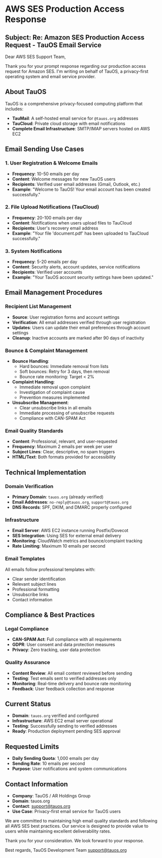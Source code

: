 # AWS SES Production Access Response

## Subject: Re: Amazon SES Production Access Request - TauOS Email Service

Dear AWS SES Support Team,

Thank you for your prompt response regarding our production access request for Amazon SES. I'm writing on behalf of TauOS, a privacy-first operating system and email service provider.

## About TauOS

TauOS is a comprehensive privacy-focused computing platform that includes:
- **TauMail**: A self-hosted email service for `@tauos.org` addresses
- **TauCloud**: Private cloud storage with email notifications
- **Complete Email Infrastructure**: SMTP/IMAP servers hosted on AWS EC2

## Email Sending Use Cases

### 1. User Registration & Welcome Emails
- **Frequency**: 10-50 emails per day
- **Content**: Welcome messages for new TauOS users
- **Recipients**: Verified user email addresses (Gmail, Outlook, etc.)
- **Example**: "Welcome to TauOS! Your email account has been created successfully."

### 2. File Upload Notifications (TauCloud)
- **Frequency**: 20-100 emails per day
- **Content**: Notifications when users upload files to TauCloud
- **Recipients**: User's recovery email address
- **Example**: "Your file 'document.pdf' has been uploaded to TauCloud successfully."

### 3. System Notifications
- **Frequency**: 5-20 emails per day
- **Content**: Security alerts, account updates, service notifications
- **Recipients**: Verified user accounts
- **Example**: "Your TauOS account security settings have been updated."

## Email Management Procedures

### Recipient List Management
- **Source**: User registration forms and account settings
- **Verification**: All email addresses verified through user registration
- **Updates**: Users can update their email preferences through account settings
- **Cleanup**: Inactive accounts are marked after 90 days of inactivity

### Bounce & Complaint Management
- **Bounce Handling**: 
  - Hard bounces: Immediate removal from lists
  - Soft bounces: Retry for 3 days, then removal
  - Bounce rate monitoring: Target < 2%
- **Complaint Handling**:
  - Immediate removal upon complaint
  - Investigation of complaint cause
  - Prevention measures implemented
- **Unsubscribe Management**:
  - Clear unsubscribe links in all emails
  - Immediate processing of unsubscribe requests
  - Compliance with CAN-SPAM Act

### Email Quality Standards
- **Content**: Professional, relevant, and user-requested
- **Frequency**: Maximum 2 emails per week per user
- **Subject Lines**: Clear, descriptive, no spam triggers
- **HTML/Text**: Both formats provided for accessibility

## Technical Implementation

### Domain Verification
- **Primary Domain**: `tauos.org` (already verified)
- **Email Addresses**: `no-reply@tauos.org`, `support@tauos.org`
- **DNS Records**: SPF, DKIM, and DMARC properly configured

### Infrastructure
- **Email Server**: AWS EC2 instance running Postfix/Dovecot
- **SES Integration**: Using SES for external email delivery
- **Monitoring**: CloudWatch metrics and bounce/complaint tracking
- **Rate Limiting**: Maximum 10 emails per second

### Email Templates
All emails follow professional templates with:
- Clear sender identification
- Relevant subject lines
- Professional formatting
- Unsubscribe links
- Contact information

## Compliance & Best Practices

### Legal Compliance
- **CAN-SPAM Act**: Full compliance with all requirements
- **GDPR**: User consent and data protection measures
- **Privacy**: Zero tracking, user data protection

### Quality Assurance
- **Content Review**: All email content reviewed before sending
- **Testing**: Test emails sent to verified addresses only
- **Monitoring**: Real-time delivery and bounce rate monitoring
- **Feedback**: User feedback collection and response

## Current Status

- **Domain**: `tauos.org` verified and configured
- **Infrastructure**: AWS EC2 email server operational
- **Testing**: Successfully sending to verified addresses
- **Ready**: Production deployment pending SES approval

## Requested Limits

- **Daily Sending Quota**: 1,000 emails per day
- **Sending Rate**: 10 emails per second
- **Purpose**: User notifications and system communications

## Contact Information

- **Company**: TauOS / AR Holdings Group
- **Domain**: tauos.org
- **Contact**: support@tauos.org
- **Use Case**: Privacy-first email service for TauOS users

We are committed to maintaining high email quality standards and following all AWS SES best practices. Our service is designed to provide value to users while maintaining excellent deliverability rates.

Thank you for your consideration. We look forward to your response.

Best regards,
TauOS Development Team
support@tauos.org 